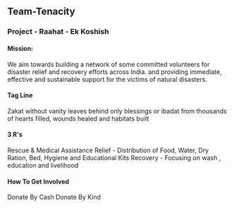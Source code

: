 ## Team-Tenacity

### Project - Raahat - Ek Koshish
#### Mission:
We aim towards building a network of some committed volunteers for disaster relief and recovery efforts across India. 
and providing immediate, effective and sustainable support for the victims of natural disasters.

#### Tag Line
Zakat without vanity leaves behind only blessings or ibadat from thousands of hearts filled, wounds healed and habitats built

#### 3 R's
Rescue & Medical Assistance
Relief - Distribution of Food, Water, Dry Ration, Bed, Hygiene and Educational Kits
Recovery - Focusing on wash , education and livelihood

#### How To Get Involved
Donate By Cash
Donate By Kind


